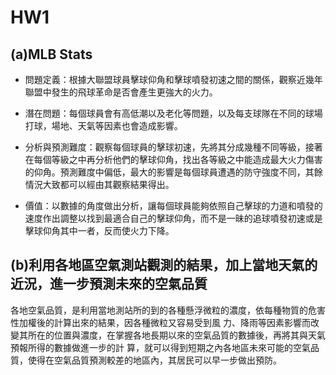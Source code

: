 # HW1
## (a)MLB Stats

- 問題定義：根據大聯盟球員擊球仰角和擊球噴發初速之間的關係，觀察近幾年聯盟中發生的飛球革命是否會產生更強大的火力。

- 潛在問題：每個球員會有高低潮以及老化等問題，以及每支球隊在不同的球場打球，場地、天氣等因素也會造成影響。

- 分析與預測難度：觀察每個球員的擊球初速，先將其分成幾種不同等級，接著在每個等級之中再分析他們的擊球仰角，找出各等級之中能造成最大火力傷害的仰角。預測難度中偏低，最大的影響是每個球員遭遇的防守強度不同，其餘情況大致都可以經由其觀察結果得出。

- 價值：以數據的角度做出分析，讓每個球員能夠依照自己擊球的力道和噴發的速度作出調整以找到最適合自己的擊球仰角，而不是一昧的追球噴發初速或是擊球仰角其中一者，反而使火力下降。

## (b)利用各地區空氣測站觀測的結果，加上當地天氣的近況，進一步預測未來的空氣品質
  各地空氣品質，是利用當地測站所的到的各種懸浮微粒的濃度，依每種物質的危害性加權後的計算出來的結果，因各種微粒又容易受到風
  力、降雨等因素影響而改變其所在的位置與濃度，在掌握各地長期以來的空氣品質的數據後，再將其與天氣預報所得的數據做進一步的計
  算，就可以得到短期之內各地區未來可能的空氣品質，使得在空氣品質預測較差的地區內，其居民可以早一步做出預防。
